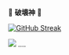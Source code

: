 🎴  **破壊神**  🎴

[![GitHub Streak](https://streak-stats.demolab.com/?user=Darshan0902&theme=midnight-purple)](https://git.io/streak-stats)



[![](https://visitcount.itsvg.in/api?id=Darshan0902&label=Profile%20visits%20%3A&color=11&icon=0&pretty=true)](https://visitcount.itsvg.in)
....
